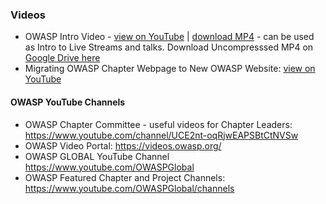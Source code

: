 ### Videos
* OWASP Intro Video - [view on YouTube](https://youtu.be/T2tlcZsYtko) | [download MP4](OWASP_Intro_Video.mp4?raw=true) - can be used as Intro to Live Streams and talks. 
Download Uncompresssed MP4 on [Google Drive here](https://drive.google.com/file/d/1rrE4lZxoWwjCV6mbAqIgbYQtFyVDi6W-/view)
* Migrating OWASP Chapter Webpage to New OWASP Website: [view on YouTube](https://youtu.be/tEm-YCeQno0)

#### OWASP YouTube Channels
* OWASP Chapter Committee - useful videos for Chapter Leaders: https://www.youtube.com/channel/UCE2nt-oqRjwEAPSBtCtNVSw
* OWASP Video Portal: https://videos.owasp.org/
* OWASP GLOBAL YouTube Channel https://www.youtube.com/OWASPGlobal
* OWASP Featured Chapter and Project Channels:  https://www.youtube.com/OWASPGlobal/channels
